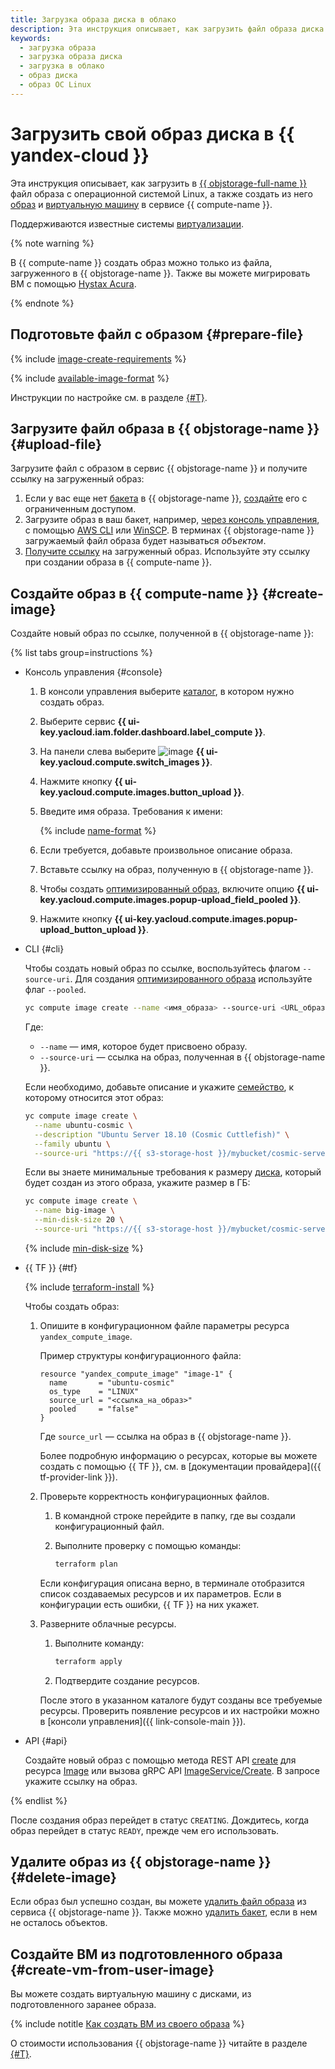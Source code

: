 ```yaml
---
title: Загрузка образа диска в облако
description: Эта инструкция описывает, как загрузить файл образа диска в хранилище {{ objstorage-name }} с ОС Linux, а также создать из него образ и виртуальную машину в сервисе {{ compute-name }}.
keywords:
  - загрузка образа
  - загрузка образа диска
  - загрузка в облако
  - образ диска
  - образ ОС Linux
---
```


# Загрузить свой образ диска в {{ yandex-cloud }}

Эта инструкция описывает, как загрузить в [{{ objstorage-full-name }}](../../../storage/) файл образа с операционной системой Linux, а также создать из него [образ](../../concepts/image.md) и [виртуальную машину](../../concepts/vm.md) в сервисе {{ compute-name }}.

Поддерживаются известные системы [виртуализации](../../../glossary/virtualization.md).

{% note warning %}

В {{ compute-name }} создать образ можно только из файла, загруженного в {{ objstorage-name }}. Также вы можете мигрировать ВМ с помощью [Hystax Acura](../../../tutorials/infrastructure-management/hystax-migration.md).

{% endnote %}

## Подготовьте файл с образом {#prepare-file}

{% include [image-create-requirements](../../../_includes/compute/image-create-requirements.md) %}

{% include [available-image-format](../../../_includes/compute/available-image-format.md) %}

Инструкции по настройке см. в разделе [{#T}](custom-image.md).

## Загрузите файл образа в {{ objstorage-name }} {#upload-file}

Загрузите файл с образом в сервис {{ objstorage-name }} и получите ссылку на загруженный образ:
1. Если у вас еще нет [бакета](../../../storage/concepts/bucket.md) в {{ objstorage-name }}, [создайте](../../../storage/operations/buckets/create.md) его с ограниченным доступом.
1. Загрузите образ в ваш бакет, например, [через консоль управления](../../../storage/operations/objects/upload.md), с помощью [AWS CLI](../../../storage/tools/aws-cli.md) или [WinSCP](../../../storage/tools/winscp.md). В терминах {{ objstorage-name }} загружаемый файл образа будет называться _объектом_.
1. [Получите ссылку](../../../storage/operations/objects/link-for-download.md) на загруженный образ. Используйте эту ссылку при создании образа в {{ compute-name }}.

## Создайте образ в {{ compute-name }} {#create-image}

Создайте новый образ по ссылке, полученной в {{ objstorage-name }}:

{% list tabs group=instructions %}

- Консоль управления {#console}

  1. В консоли управления выберите [каталог](../../../resource-manager/concepts/resources-hierarchy.md#folder), в котором нужно создать образ.
  1. Выберите сервис **{{ ui-key.yacloud.iam.folder.dashboard.label_compute }}**.
  1. На панели слева выберите ![image](../../../_assets/console-icons/layers.svg) **{{ ui-key.yacloud.compute.switch_images }}**.
  1. Нажмите кнопку **{{ ui-key.yacloud.compute.images.button_upload }}**.
  1. Введите имя образа. Требования к имени:

      {% include [name-format](../../../_includes/name-format.md) %}

  1. Если требуется, добавьте произвольное описание образа.
  1. Вставьте ссылку на образ, полученную в {{ objstorage-name }}.
  1. Чтобы создать [оптимизированный образ](../../concepts/image.md#images-optimized-for-deployment), включите опцию **{{ ui-key.yacloud.compute.images.popup-upload_field_pooled }}**.
  1. Нажмите кнопку **{{ ui-key.yacloud.compute.images.popup-upload_button_upload }}**.

- CLI {#cli}

  Чтобы создать новый образ по ссылке, воспользуйтесь флагом `--source-uri`. Для создания [оптимизированного образа](../../concepts/image.md#images-optimized-for-deployment) используйте флаг `--pooled`.

  ```bash
  yc compute image create --name <имя_образа> --source-uri <URL_образа> --pooled
  ```

  Где:
  * `--name` — имя, которое будет присвоено образу.
  * `--source-uri` — ссылка на образ, полученная в {{ objstorage-name }}.

  Если необходимо, добавьте описание и укажите [семейство](../../concepts/image.md#family), к которому относится этот образ:

  ```bash
  yc compute image create \
    --name ubuntu-cosmic \
    --description "Ubuntu Server 18.10 (Cosmic Cuttlefish)" \
    --family ubuntu \
    --source-uri "https://{{ s3-storage-host }}/mybucket/cosmic-server-cloudimg-amd64.vmdk"
  ```

  Если вы знаете минимальные требования к размеру [диска](../../concepts/disk.md), который будет создан из этого образа, укажите размер в ГБ:

  ```bash
  yc compute image create \
    --name big-image \
    --min-disk-size 20 \
    --source-uri "https://{{ s3-storage-host }}/mybucket/cosmic-server-cloudimg-amd64.vmdk"
  ```

  {% include [min-disk-size](../../_includes_service/min-disk-size.md) %}

- {{ TF }} {#tf}

  {% include [terraform-install](../../../_includes/terraform-install.md) %}

  Чтобы создать образ:
  1. Опишите в конфигурационном файле параметры ресурса `yandex_compute_image`.

     Пример структуры конфигурационного файла:

     ```hcl
     resource "yandex_compute_image" "image-1" {
       name       = "ubuntu-cosmic"
       os_type    = "LINUX"
       source_url = "<ссылка_на_образ>"
       pooled     = "false"
     }
     ```

     Где `source_url` — ссылка на образ в {{ objstorage-name }}.

     Более подробную информацию о ресурсах, которые вы можете создать с помощью {{ TF }}, см. в [документации провайдера]({{ tf-provider-link }}).
  1. Проверьте корректность конфигурационных файлов.
     1. В командной строке перейдите в папку, где вы создали конфигурационный файл.
     1. Выполните проверку с помощью команды:

        ```bash
        terraform plan
        ```

       Если конфигурация описана верно, в терминале отобразится список создаваемых ресурсов и их параметров. Если в конфигурации есть ошибки, {{ TF }} на них укажет.
  1. Разверните облачные ресурсы.
     1. Выполните команду:

        ```bash
        terraform apply
        ```

     1. Подтвердите создание ресурсов.

     После этого в указанном каталоге будут созданы все требуемые ресурсы. Проверить появление ресурсов и их настройки можно в [консоли управления]({{ link-console-main }}).

- API {#api}

  Создайте новый образ с помощью метода REST API [create](../../api-ref/Image/create.md) для ресурса [Image](../../api-ref/Image/index.md) или вызова gRPC API [ImageService/Create](../../api-ref/grpc/Image/create.md). В запросе укажите ссылку на образ.

{% endlist %}

После создания образ перейдет в статус `CREATING`. Дождитесь, когда образ перейдет в статус `READY`, прежде чем его использовать.

## Удалите образ из {{ objstorage-name }} {#delete-image}

Если образ был успешно создан, вы можете [удалить файл образа](../../../storage/operations/objects/delete.md) из сервиса {{ objstorage-name }}. Также можно [удалить бакет](../../../storage/operations/buckets/delete.md), если в нем не осталось объектов.

## Создайте ВМ из подготовленного образа {#create-vm-from-user-image}

Вы можете создать виртуальную машину с дисками, из подготовленного заранее образа.

{% include notitle [Как создать ВМ из своего образа](../../operations/vm-create/create-from-user-image.md#create-vm-from-image) %}

О стоимости использования {{ objstorage-name }} читайте в разделе [{#T}](../../../storage/pricing.md).